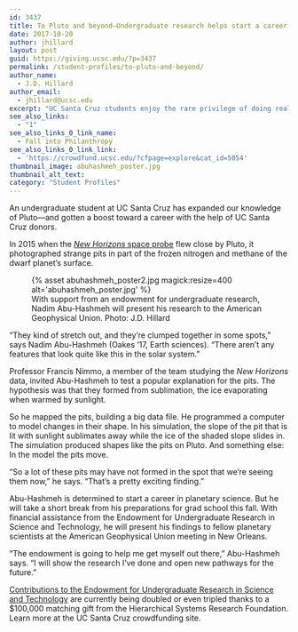 ```yaml
---
id: 3437
title: To Pluto and beyond—Undergraduate research helps start a career
date: 2017-10-20
author: jhillard
layout: post
guid: https://giving.ucsc.edu/?p=3437
permalink: /student-profiles/to-pluto-and-beyond/
author_name:
  - J.D. Hillard
author_email:
  - jhillard@ucsc.edu
excerpt: "UC Santa Cruz students enjoy the rare privilege of doing real-world science as undergraduates. Nadim Abu-Hashmeh will present his original research to the American Geophysical Union with help from a specialized endowment."
see_also_links:
  - "1"
see_also_links_0_link_name:
  - Fall into Philanthropy
see_also_links_0_link_link:
  - 'https://crowdfund.ucsc.edu/?cfpage=explore&cat_id=5054'
thumbnail_image: abuhashmeh_poster.jpg
thumbnail_alt_text: 
category: "Student Profiles"
---
```

  
An undergraduate student at UC Santa Cruz has expanded our knowledge of Pluto—and gotten a boost toward a career with the help of UC Santa Cruz donors.

In 2015 when the [_New Horizons_ space probe](https://www.nasa.gov/mission_pages/newhorizons/main/index.html) flew close by Pluto, it photographed strange pits in part of the frozen nitrogen and methane of the dwarf planet’s surface.
<figure class="inline-image full">
{% asset abuhashmeh_poster2.jpg magick:resize=400 alt='abuhashmeh_poster.jpg' %}
<figcaption>With support from an endowment for undergraduate research, Nadim Abu-Hashmeh will present his research to the American Geophysical Union. Photo: J.D. Hillard</figcaption></figure>

“They kind of stretch out, and they’re clumped together in some spots,” says Nadim Abu-Hashmeh (Oakes ‘17, Earth sciences). “There aren’t any features that look quite like this in the solar system.”

Professor Francis Nimmo, a member of the team studying the _New Horizons_ data, invited Abu-Hashmeh to test a popular explanation for the pits. The hypothesis was that they formed from sublimation, the ice evaporating when warmed by sunlight.

So he mapped the pits, building a big data file. He programmed a computer to model changes in their shape. In his simulation, the slope of the pit that is lit with sunlight sublimates away while the ice of the shaded slope slides in. The simulation produced shapes like the pits on Pluto. And something else: In the model the pits move.

“So a lot of these pits may have not formed in the spot that we’re seeing them now,” he says. “That’s a pretty exciting finding.”

Abu-Hashmeh is determined to start a career in planetary science. But he will take a short break from his preparations for grad school this fall. With financial assistance from the Endowment for Undergraduate Research in Science and Technology, he will present his findings to fellow planetary scientists at the American Geophysical Union meeting in New Orleans.

“The endowment is going to help me get myself out there,” Abu-Hashmeh says. “I will show the research I’ve done and open new pathways for the future.”

[Contributions to the Endowment for Undergraduate Research in Science and Technology](https://crowdfund.ucsc.edu/?cfpage=project&project_id=17079) are currently being doubled or even tripled thanks to a $100,000 matching gift from the Hierarchical Systems Research Foundation. Learn more at the UC Santa Cruz crowdfunding site.
